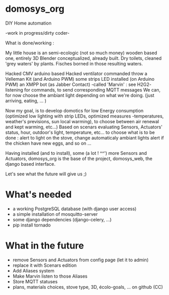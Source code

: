 domosys_org
===========

DIY Home automation

-work in progress/dirty coder-

What is done/working :

My little house is an semi-ecologic (not so much money) wooden based one,
entirely 3D Blender conceptualized,
already built.
Dry toilets, cleaned 'grey waters' by plants.
Fisches borned in those resulting waters.

Hacked CMV arduino based
Hacked ventilator commanded throw a Velleman Kit (and Arduino PWM)
some strips LED installed (on Arduino PWM)
an XMPP bot (as Jabber Contact) -called 'Marvin' : see H2G2-
listening for commands, to send corresponding MQTT messages
We can, for now choose the ambiant light depending on what we're doing. 
(just arriving, eating, ... )


Now my goal, is to develop domotics for low Energy consumption 
(optimized low lighting with strip LEDs, 
optimized measures -temperatures, weather's previsions, sun local warming),
to choose between air renewal and kept warming, etc...)
Based on scenars evaluating Sensors, Actuators' status, hour, outdoor's light, temperature, etc...
to choose what is to be done : alert to light on the stove, change automaticaly ambiant lights
alert if the chicken have new eggs, and so on ... 

Having installed (and to install), some (a lot ! ^^') more Sensors and Actuators,
domosys_org is the base of the project,
domosys_web, the django based interface.

Let's see what the future will give us ;)

What's needed
=============
  * a working PostgreSQL database (with django user access)
  * a simple installation of mosquitto-server
  * some django dependencies (django-celery, ...)
  * pip install tornado

What in the future
==================
  * remove Sensors and Actuators from config page (let it to admin)
  * replace it with Scenars edition
  * Add Aliases system
  * Make Marvin listen to those Aliases
  * Store MQTT statuses
  * plans, materials choices, stove type, 3D, écolo-goals, ... on github (CC)
